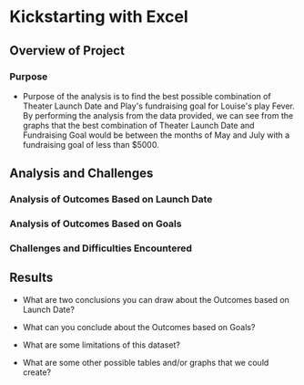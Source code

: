 # Kickstarting with Excel

## Overview of Project

### Purpose
* Purpose of the analysis is to find the best possible combination of Theater Launch Date and Play's fundraising goal for Louise's play Fever. By performing the analysis from the data provided, we can see from the graphs that the best combination of Theater Launch Date and Fundraising Goal would be between the months of May and July with a fundraising goal of less than $5000. 

## Analysis and Challenges

### Analysis of Outcomes Based on Launch Date

### Analysis of Outcomes Based on Goals

### Challenges and Difficulties Encountered

## Results

- What are two conclusions you can draw about the Outcomes based on Launch Date?

- What can you conclude about the Outcomes based on Goals?

- What are some limitations of this dataset?

- What are some other possible tables and/or graphs that we could create?
